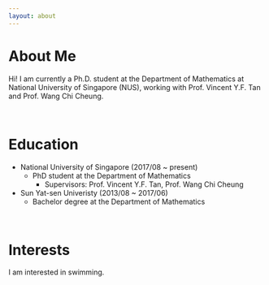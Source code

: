 ```yaml
---
layout: about 
---
```


# About Me
Hi! I am currently a Ph.D. student at the Department of Mathematics at National University of Singapore (NUS), working with Prof. Vincent Y.F. Tan and Prof. Wang Chi Cheung.
<!---There is no specific format here. You can fill out the form you want.  
For example, you might want to write a brief introduction about your self, experience, interests, publications, and other information.  
I wrote "about me", "career", and "interests" on this page as an example.  
--->

<br/>

# Education
* National University of Singapore (2017/08 ~ present)
  * PhD student at the Department of Mathematics
    * Supervisors: Prof. Vincent Y.F. Tan, Prof. Wang Chi Cheung 
* Sun Yat-sen Univeristy (2013/08 ~ 2017/06)
  * Bachelor degree at the Department of Mathematics

<!---# Career
* Second Company (2012/01 ~ )
  * Web Application Firewall
    * Developed TCP network acceleration module.
    * Developde Application User Interface.
* First Company (2011/01 ~ 2011/12)
  * VPN Development Company
  * Team Leader of VPN Development Div.
--->
<br/>

# Interests
I am interested in swimming.
<!---I am interested in technology trends.  
I'm not afraid to learn languages, but I enjoy using Python.  
I like to automate and reduce annoying things.  
--->
